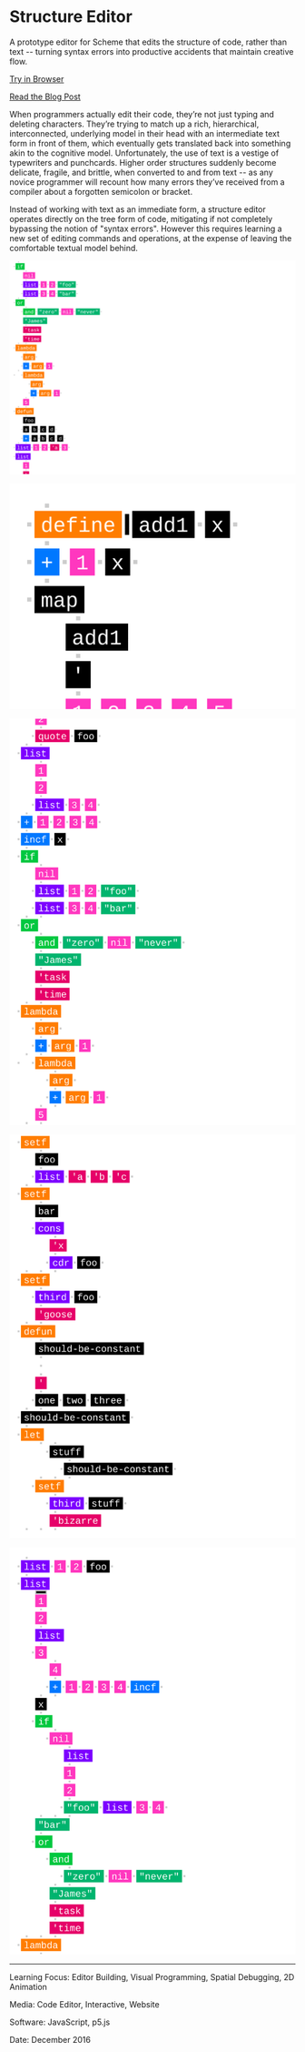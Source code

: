 # Structure Editor

A prototype editor for Scheme that edits the structure of code, rather than text -- turning syntax errors into productive accidents that maintain creative flow.

[Try in Browser](https://willy-vvu.github.io/StructureEditor/)

[Read the Blog Post](https://willy-vvu.github.io/hidden-bits/2016/12/18/a-better-editor.html)

When programmers actually edit their code, they’re not just typing and deleting characters. They’re trying to match up a rich, hierarchical, interconnected, underlying model in their head with an intermediate text form in front of them, which eventually gets translated back into something akin to the cognitive model. Unfortunately, the use of text is a vestige of typewriters and punchcards. Higher order structures suddenly become delicate, fragile, and brittle, when converted to and from text -- as any novice programmer will recount how many errors they’ve received from a compiler about a forgotten semicolon or bracket.

Instead of working with text as an immediate form, a structure editor operates directly on the tree form of code, mitigating if not completely bypassing the notion of "syntax errors". However this requires learning a new set of editing commands and operations, at the expense of leaving the comfortable textual model behind.

![](StructureEditor1.png)

![](StructureEditor2.gif)

![](StructureEditor3.png)

![](StructureEditor4.png)

![](StructureEditor5.png)

---

Learning Focus: Editor Building, Visual Programming, Spatial Debugging, 2D Animation

Media: Code Editor, Interactive, Website

Software: JavaScript, p5.js

Date: December 2016
